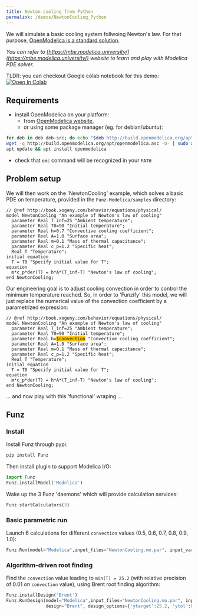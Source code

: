 ```yaml
---
title: Newton cooling from Python
permalink: /demos/NewtonCooling_Python
---
```


We will simulate a basic cooling system follwoing Newton's law. 
For that purpose, [OpenModelica is a standard solution](https://mbe.modelica.university/behavior/equations/physical/).

_You can refer to [https://mbe.modelica.university/](https://mbe.modelica.university/) website to learn and play with Modelica PDE solver._

TLDR: you can checkout Google colab notebook for this demo:
[![Open In Colab](https://colab.research.google.com/assets/colab-badge.svg)](https://colab.research.google.com/github/Funz/funz.github.io/blob/master/docs/_docs/Funz_py_NewtonCooling.ipynb)


## Requirements

  * install OpenModelica on your platform:
    * from [OpenModelica website](https://openmodelica.org), 
    * or using some package manager (eg. for debian/ubuntu): 
```bash
for deb in deb deb-src; do echo "$deb http://build.openmodelica.org/apt `lsb_release -cs` release"; done | sudo tee /etc/apt/sources.list.d/openmodelica.list
wget -q http://build.openmodelica.org/apt/openmodelica.asc -O- | sudo apt-key add -
apt update && apt install openmodelica
```
  * check that `omc` command will be recognized in your `PATH`


## Problem setup

We will then work on the 'NewtonCooling' example, which solves a basic PDE on temperature, provided in the `Funz-Modelica/samples` directory:
```
// @ref http://book.xogeny.com/behavior/equations/physical/
model NewtonCooling "An example of Newton's law of cooling"
  parameter Real T_inf=25 "Ambient temperature";
  parameter Real T0=90 "Initial temperature";
  parameter Real h=0.7 "Convective cooling coefficient";
  parameter Real A=1.0 "Surface area";
  parameter Real m=0.1 "Mass of thermal capacitance";
  parameter Real c_p=1.2 "Specific heat";
  Real T "Temperature";
initial equation
  T = T0 "Specify initial value for T";
equation
  m*c_p*der(T) = h*A*(T_inf-T) "Newton's law of cooling";
end NewtonCooling;
```
Our engineering goal is to adjust cooling convection in order to control the minimum temperature reached.
So, in order to 'Funzify' this model, we will just replace the numerical value of the convection coefficient by a parametrized expression:
<pre class="highlight"><code>// @ref http://book.xogeny.com/behavior/equations/physical/
model NewtonCooling "An example of Newton's law of cooling"
  parameter Real T_inf=25 "Ambient temperature";
  parameter Real T0=90 "Initial temperature";
  parameter Real h=<font style="background-color:rgb(255,200,0)">$convection</font> "Convective cooling coefficient";
  parameter Real A=1.0 "Surface area";
  parameter Real m=0.1 "Mass of thermal capacitance";
  parameter Real c_p=1.2 "Specific heat";
  Real T "Temperature";
initial equation
  T = T0 "Specify initial value for T";
equation
  m*c_p*der(T) = h*A*(T_inf-T) "Newton's law of cooling";
end NewtonCooling;
</code></pre>
... and now play with this 'functional' wraping ...


## Funz

### Install

Install Funz through pypi:
```bash
pip install Funz
```

Then install plugin to support Modelica I/O:
```python
import Funz
Funz.installModel('Modelica')
```

Wake up the 3 Funz 'daemons' which will provide calculation services:
```python
Funz.startCalculators(3)
```


### Basic parametric run

Launch 6 calculations for different `convection` values (0.5, 0.6, 0.7, 0.8, 0.9, 1.0):
```python
Funz.Run(model="Modelica",input_files="NewtonCooling.mo.par", input_variables={'convection':[0.5,0.6,0.7,0.8,0.9,1.0]}, output_expressions="min(T)")
```

### Algorithm-driven root finding

Find the `convection` value leading to `min(T) = 25.2` (with relative precision of 0.01 on `convection` value), using Brent root finding algorithm:
```python
Funz.installDesign('Brent')
Funz.RunDesign(model="Modelica",input_files="NewtonCooling.mo.par", input_variables={'convection':"[0.5,1.0]"}, output_expressions="min(T)", 
               design="Brent", design_options={'ytarget':25.2, 'ytol':0.01})
```
